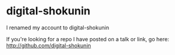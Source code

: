 digital-shokunin
================

I renamed my account to digital-shokunin

If you're looking for a repo I have posted on a talk or link, go here: http://github.com/digital-shokunin
